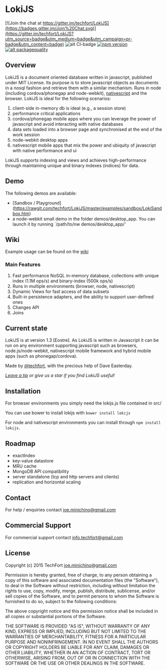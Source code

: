 # LokiJS

[![Join the chat at https://gitter.im/techfort/LokiJS](https://badges.gitter.im/Join%20Chat.svg)](https://gitter.im/techfort/LokiJS?utm_source=badge&utm_medium=badge&utm_campaign=pr-badge&utm_content=badge)
![alt CI-badge](https://travis-ci.org/techfort/LokiJS.svg?branch=master)
[![npm version](https://badge.fury.io/js/lokijs.svg)](http://badge.fury.io/js/lokijs)
[![alt packagequality](http://npm.packagequality.com/shield/lokijs.svg)](http://packagequality.com/#?package=lokijs)

## Overview

LokiJS is a document oriented database written in javascript, published under MIT License.
Its purpose is to store javascript objects as documents in a nosql fashion and retrieve them with a similar mechanism.
Runs in node (including cordova/phonegap and node-webkit),  [nativescript](http://www.nativescript.org) and the browser.
LokiJS is ideal for the following scenarios: 

1. client-side in-memory db is ideal (e.g., a session store)
2. performance critical applications
3. cordova/phonegap mobile apps where you can leverage the power of javascript and avoid interacting with native databases
4. data sets loaded into a browser page and synchronised at the end of the work session
5. node-webkit desktop apps
6. nativescript mobile apps that mix the power and ubiquity of javascript with native performance and ui

LokiJS supports indexing and views and achieves high-performance through maintaining unique and binary indexes (indices) for data.

## Demo

The following demos are available:
- [Sandbox / Playground] (https://rawgit.com/techfort/LokiJS/master/examples/sandbox/LokiSandbox.htm)
- a node-webkit small demo in the folder demos/desktop_app. You can launch it by running `/path/to/nw demos/desktop_app/'

## Wiki
Example usage can be found on the [wiki](https://github.com/techfort/LokiJS/wiki)

### Main Features

1. Fast performance NoSQL in-memory database, collections with unique index (1.1M ops/s) and binary-index (500k ops/s)
2. Runs in multiple environments (browser, node, nativescript)
3. Dynamic Views for fast access of data subsets
4. Built-in persistence adapters, and the ability to support user-defined ones
5. Changes API
6. Joins

## Current state

LokiJS is at version 1.3 [Eostre].
As LokiJS is written in Javascript it can be run on any environment supporting javascript such as browsers, node.js/node-webkit, nativescript mobile framework and hybrid mobile apps (such as phonegap/cordova).

Made by [@techfort](http://twitter.com/tech_fort), with the precious help of Dave Easterday. 

_[Leave a tip](https://gratipay.com/techfort/) or give us a star if you find LokiJS useful!_

## Installation

For browser environments you simply need the lokijs.js file contained in src/

You can use bower to install lokijs with `bower install lokijs`

For node and nativescript environments you can install through `npm install lokijs`.

## Roadmap
* exactIndex
* key-value datastore
* MRU cache
* MongoDB API compatibility
* server standalone (tcp and http servers and clients)
* replication and horizontal scaling

## Contact

For help / enquiries contact joe.minichino@gmail.com

## Commercial Support

For commercial support contact info.techfort@gmail.com

## License

Copyright (c) 2015 TechFort <joe.minichino@gmail.com>

Permission is hereby granted, free of charge, to any person obtaining a copy of this software and associated documentation files (the "Software"), to deal in the Software without restriction, including without limitation the rights to use, copy, modify, merge, publish, distribute, sublicense, and/or sell copies of the Software, and to permit persons to whom the Software is furnished to do so, subject to the following conditions:

The above copyright notice and this permission notice shall be included in all copies or substantial portions of the Software.

THE SOFTWARE IS PROVIDED "AS IS", WITHOUT WARRANTY OF ANY KIND, EXPRESS OR IMPLIED, INCLUDING BUT NOT LIMITED TO THE WARRANTIES OF MERCHANTABILITY, FITNESS FOR A PARTICULAR PURPOSE AND NONINFRINGEMENT. IN NO EVENT SHALL THE AUTHORS OR COPYRIGHT HOLDERS BE LIABLE FOR ANY CLAIM, DAMAGES OR OTHER LIABILITY, WHETHER IN AN ACTION OF CONTRACT, TORT OR OTHERWISE, ARISING FROM, OUT OF OR IN CONNECTION WITH THE SOFTWARE OR THE USE OR OTHER DEALINGS IN THE SOFTWARE.

